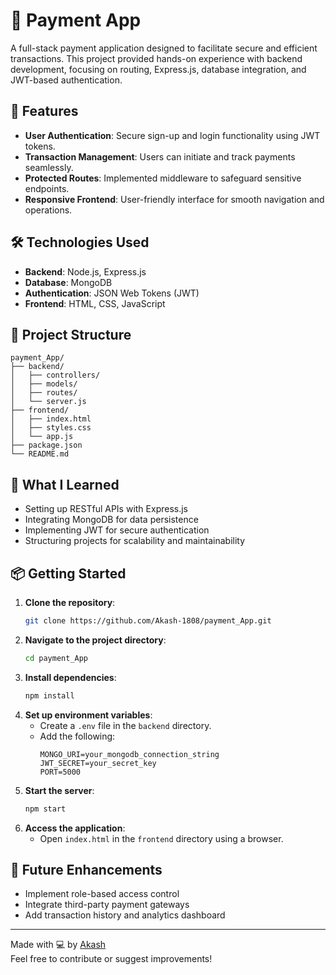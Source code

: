 # 💸 Payment App

A full-stack payment application designed to facilitate secure and efficient transactions. This project provided hands-on experience with backend development, focusing on routing, Express.js, database integration, and JWT-based authentication.

## 🚀 Features

- **User Authentication**: Secure sign-up and login functionality using JWT tokens.
- **Transaction Management**: Users can initiate and track payments seamlessly.
- **Protected Routes**: Implemented middleware to safeguard sensitive endpoints.
- **Responsive Frontend**: User-friendly interface for smooth navigation and operations.

## 🛠 Technologies Used

- **Backend**: Node.js, Express.js
- **Database**: MongoDB
- **Authentication**: JSON Web Tokens (JWT)
- **Frontend**: HTML, CSS, JavaScript

## 📁 Project Structure

```
payment_App/
├── backend/
│   ├── controllers/
│   ├── models/
│   ├── routes/
│   └── server.js
├── frontend/
│   ├── index.html
│   ├── styles.css
│   └── app.js
├── package.json
└── README.md
```

## 🧠 What I Learned

- Setting up RESTful APIs with Express.js
- Integrating MongoDB for data persistence
- Implementing JWT for secure authentication
- Structuring projects for scalability and maintainability

## 📦 Getting Started

1. **Clone the repository**:
   ```bash
   git clone https://github.com/Akash-1808/payment_App.git
   ```
2. **Navigate to the project directory**:
   ```bash
   cd payment_App
   ```
3. **Install dependencies**:
   ```bash
   npm install
   ```
4. **Set up environment variables**:
   - Create a `.env` file in the `backend` directory.
   - Add the following:
     ```
     MONGO_URI=your_mongodb_connection_string
     JWT_SECRET=your_secret_key
     PORT=5000
     ```
5. **Start the server**:
   ```bash
   npm start
   ```
6. **Access the application**:
   - Open `index.html` in the `frontend` directory using a browser.

## 📌 Future Enhancements

- Implement role-based access control
- Integrate third-party payment gateways
- Add transaction history and analytics dashboard

---

Made with 💻 by [Akash](https://github.com/Akash-1808)  
Feel free to contribute or suggest improvements!

